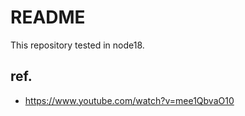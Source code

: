 # README

This repository tested in node18.

## ref.

- https://www.youtube.com/watch?v=mee1QbvaO10
